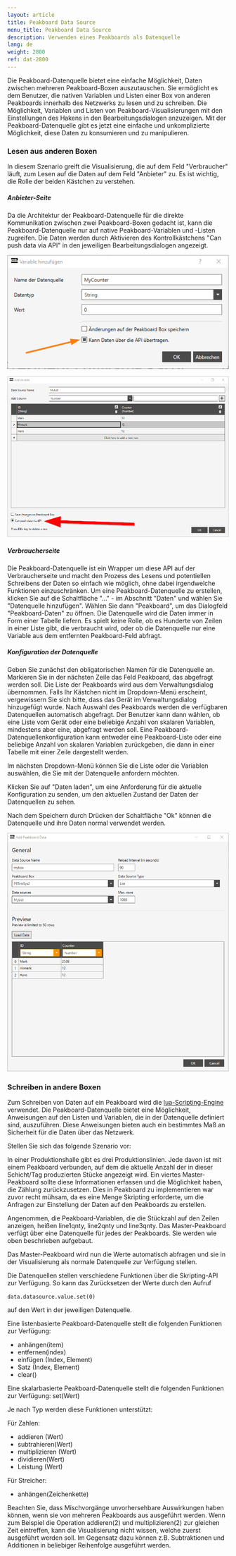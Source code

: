 ```yaml
---
layout: article
title: Peakboard Data Source
menu_title: Peakboard Data Source
description: Verwenden eines Peakboards als Datenquelle
lang: de
weight: 2800
ref: dat-2800
---
```


Die Peakboard-Datenquelle bietet eine einfache Möglichkeit, Daten zwischen mehreren Peakboard-Boxen auszutauschen. Sie ermöglicht es dem Benutzer, die nativen Variablen und Listen einer Box von anderen Peakboards innerhalb des Netzwerks zu lesen und zu schreiben. Die Möglichkeit, Variablen und Listen von Peakboard-Visualisierungen mit den Einstellungen des Hakens in den Bearbeitungsdialogen anzuzeigen. Mit der Peakboard-Datenquelle gibt es jetzt eine einfache und unkomplizierte Möglichkeit, diese Daten zu konsumieren und zu manipulieren.

### Lesen aus anderen Boxen

In diesem Szenario greift die Visualisierung, die auf dem Feld "Verbraucher" läuft, zum Lesen auf die Daten auf dem Feld "Anbieter" zu. Es ist wichtig, die Rolle der beiden Kästchen zu verstehen.

##### Anbieter-Seite

Da die Architektur der Peakboard-Datenquelle für die direkte Kommunikation zwischen zwei Peakboard-Boxen gedacht ist, kann die Peakboard-Datenquelle nur auf native Peakboard-Variablen und -Listen zugreifen. Die Daten werden durch Aktivieren des Kontrollkästchens "Can push data via API" in den jeweiligen Bearbeitungsdialogen angezeigt.

![Variable aktivieren](/assets/images/data-sources/peakbaord-datasource/pb-datasource-provider1.png)

![Liste aktivieren](/assets/images/data-sources/peakbaord-datasource/pb-datasource-provider2.png)

##### Verbraucherseite

Die Peakboard-Datenquelle ist ein Wrapper um diese API auf der Verbraucherseite und macht den Prozess des Lesens und potentiellen Schreibens der Daten so einfach wie möglich, ohne dabei irgendwelche Funktionen einzuschränken.
Um eine Peakboard-Datenquelle zu erstellen, klicken Sie auf die Schaltfläche "..." - im Abschnitt "Daten" und wählen Sie "Datenquelle hinzufügen".
Wählen Sie dann "Peakboard", um das Dialogfeld "Peakboard-Daten" zu öffnen. 
Die Datenquelle wird die Daten immer in Form einer Tabelle liefern. 
Es spielt keine Rolle, ob es Hunderte von Zeilen in einer Liste gibt, die verbraucht wird, oder ob die Datenquelle nur eine Variable aus dem entfernten Peakboard-Feld abfragt.

##### Konfiguration der Datenquelle

Geben Sie zunächst den obligatorischen Namen für die Datenquelle an.
Markieren Sie in der nächsten Zeile das Feld Peakboard, das abgefragt werden soll. 
Die Liste der Peakboards wird aus dem Verwaltungsdialog übernommen. 
Falls Ihr Kästchen nicht im Dropdown-Menü erscheint, vergewissern Sie sich bitte, dass das Gerät im Verwaltungsdialog hinzugefügt wurde.
Nach Auswahl des Peakboards werden die verfügbaren Datenquellen automatisch abgefragt. 
Der Benutzer kann dann wählen, ob eine Liste vom Gerät oder eine beliebige Anzahl von skalaren Variablen, mindestens aber eine, abgefragt werden soll.
Eine Peakboard-Datenquellenkonfiguration kann entweder eine Peakboard-Liste oder eine beliebige Anzahl von skalaren Variablen zurückgeben, die dann in einer Tabelle mit einer Zeile dargestellt werden.

Im nächsten Dropdown-Menü können Sie die Liste oder die Variablen auswählen, die Sie mit der Datenquelle anfordern möchten.

Klicken Sie auf "Daten laden", um eine Anforderung für die aktuelle Konfiguration zu senden, um den aktuellen Zustand der Daten der Datenquellen zu sehen.

Nach dem Speichern durch Drücken der Schaltfläche "Ok" können die Datenquelle und ihre Daten normal verwendet werden.

![Liste aktivieren](/assets/images/data-sources/peakbaord-datasource/pb-datasource-consumer.png)


### Schreiben in andere Boxen

Zum Schreiben von Daten auf ein Peakboard wird die [lua-Scripting-Engine](https://help.peakboard.com/scripting/de-script-engine.html) verwendet. 
Die Peakboard-Datenquelle bietet eine Möglichkeit, Anweisungen auf den Listen und Variablen, die in der Datenquelle definiert sind, auszuführen. 
Diese Anweisungen bieten auch ein bestimmtes Maß an Sicherheit für die Daten über das Netzwerk.

Stellen Sie sich das folgende Szenario vor:

In einer Produktionshalle gibt es drei Produktionslinien. Jede davon ist mit einem Peakboard verbunden, auf dem die aktuelle Anzahl der in dieser Schicht/Tag produzierten Stücke angezeigt wird.
Ein viertes Master-Peakboard sollte diese Informationen erfassen und die Möglichkeit haben, die Zählung zurückzusetzen. Dies in Peakboard zu implementieren war zuvor recht mühsam, da es eine Menge Skripting erforderte, um die Anfragen zur Einstellung der Daten auf den Peakboards zu erstellen.

Angenommen, die Peakboard-Variablen, die die Stückzahl auf den Zeilen anzeigen, heißen line1qnty, line2qnty und line3qnty. Das Master-Peakboard verfügt über eine Datenquelle für jedes der Peakboards. Sie werden wie oben beschrieben aufgebaut.

Das Master-Peakboard wird nun die Werte automatisch abfragen und sie in der Visualisierung als normale Datenquelle zur Verfügung stellen.

Die Datenquellen stellen verschiedene Funktionen über die Skripting-API zur Verfügung. 
So kann das Zurücksetzen der Werte durch den Aufruf
```
data.datasource.value.set(0)
```
auf den Wert in der jeweiligen Datenquelle.

Eine listenbasierte Peakboard-Datenquelle stellt die folgenden Funktionen zur Verfügung:

* anhängen(item)
* entfernen(index)
* einfügen (Index, Element)
* Satz (Index, Element)
* clear()

Eine skalarbasierte Peakboard-Datenquelle stellt die folgenden Funktionen zur Verfügung:
set(Wert)

Je nach Typ werden diese Funktionen unterstützt:

Für Zahlen:

* addieren (Wert)
* subtrahieren(Wert)
* multiplizieren (Wert)
* dividieren(Wert)
* Leistung (Wert)

Für Streicher:

* anhängen(Zeichenkette)

Beachten Sie, dass Mischvorgänge unvorhersehbare Auswirkungen haben können, wenn sie von mehreren Peakboards aus ausgeführt werden. Wenn zum Beispiel die Operation addieren(2) und multiplizieren(2) zur gleichen Zeit eintreffen, kann die Visualisierung nicht wissen, welche zuerst ausgeführt werden soll. Im Gegensatz dazu können z.B. Subtraktionen und Additionen in beliebiger Reihenfolge ausgeführt werden.
